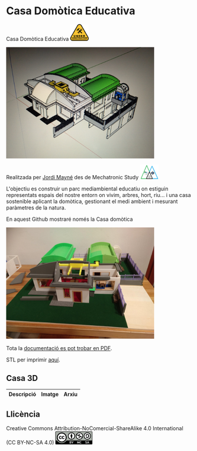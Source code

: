 # Casa Domòtica Educativa

Casa Domòtica Educativa <img src="Imatges/UnderConstruction.png" width="50" />

<img src="Imatges/IMG_20200816_234822_996.jpg" width="400" />

Realitzada per [Jordi Mayné](https://github.com/maynej) des de Mechatronic Study <img src="Imatges/Logo3senseFons.png" width="50" />

L'objectiu es construir un parc mediambiental educatiu on estiguin representats espais del nostre entorn on vivim, arbres, hort, riu... i una casa sostenible aplicant la domòtica, gestionant el medi ambient i mesurant paràmetres de la natura.

En aquest Github mostraré només la Casa domòtica

<img src="Imatges/MVIMG_20220114_194909_492.jpg" width="400" />

Tota la [documentació es pot trobar en PDF](https://github.com/maynej/Smart-Home/tree/main/Doc).

STL per imprimir [aquí](https://github.com/maynej/Smart-Home/STL).

## Casa 3D
  
Descripció         | Imatge          | Arxiu         
------------- | ------------- | ------------- 

## Llicència

Creative Commons Attribution-NoComercial-ShareAlike 4.0 International (CC BY-NC-SA 4.0)  <img src="Imatges/CC.png" width="100" />

